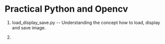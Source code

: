 # Practical Python and Opencv
1. load_display_save.py -- Understanding the concept how to load, display and save image.

2.
